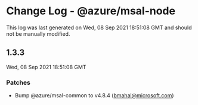 # Change Log - @azure/msal-node

This log was last generated on Wed, 08 Sep 2021 18:51:08 GMT and should not be manually modified.

<!-- Start content -->

## 1.3.3

Wed, 08 Sep 2021 18:51:08 GMT

### Patches

- Bump @azure/msal-common to v4.8.4 (bmahal@microsoft.com)
